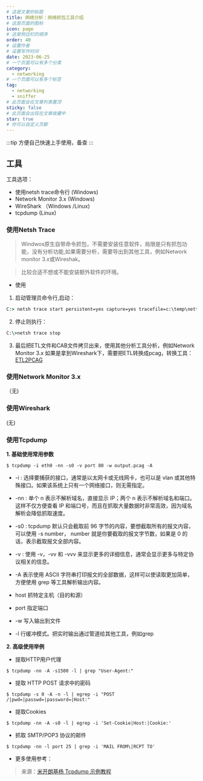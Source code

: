 ```yaml
---
# 这是文章的标题
title: 网络分析：网络抓包工具介绍
# 这是页面的图标
icon: page
# 这是侧边栏的顺序
order: 40
# 设置作者
# 设置写作时间
date: 2023-06-25
# 一个页面可以有多个分类
category:
  - networking
# 一个页面可以有多个标签
tag:
  - networking
  - sniffer
# 此页面会在文章列表置顶
sticky: false
# 此页面会出现在文章收藏中
star: true
# 你可以自定义页脚
---
```


:::tip 
方便自己快速上手使用，备查
:::

## 工具

工具选项：
- 使用netsh trace命令行 (Windows)
- Network Monitor 3.x  (Windows)
- WireShark （Windows /Linux)
- tcpdump (Linux) 

### 使用Netsh Trace

> Windwos原生自带命令抓包，不需要安装任意软件，局限是只有抓包功能，没有分析功能,如果需要分析，需要导出到其他工具，例如Network monitor 3.x或Wireshak。

> 比较合适不想或不能安装额外软件的环境。

- 使用

1. 启动管理员命令行,启动：
```cmd
C:> netsh trace start persistent=yes capture=yes tracefile=c:\temp\nettrace-boot.etl
```
2. 停止则执行：
```cmd
C:\>netsh trace stop
```

3. 最后把ETL文件和CAB文件拷贝出来，使用其他分析工具分析，例如Network Monitor 3.x
如果是拿到Wireshark下，需要把ETL转换成pcag，转换工具： [ETL2PCAG](https://github.com/microsoft/etl2pcapng)


### 使用Network Monitor 3.x
（无)

### 使用Wireshark
(无)
### 使用Tcpdump



**1. 基础使用常用参数**

```shell
$ tcpdump -i eth0 -nn -s0 -v port 80 -w output.pcag -A 
```
- -i : 选择要捕获的接口，通常是以太网卡或无线网卡，也可以是 vlan 或其他特殊接口。如果该系统上只有一个网络接口，则无需指定。

- -nn : 单个 n 表示不解析域名，直接显示 IP；两个 n 表示不解析域名和端口。这样不仅方便查看 IP 和端口号，而且在抓取大量数据时非常高效，因为域名解析会降低抓取速度。

- -s0 : tcpdump 默认只会截取前 96 字节的内容，要想截取所有的报文内容，可以使用 -s number， number 就是你要截取的报文字节数，如果是 0 的话，表示截取报文全部内容。

- -v : 使用 -v，-vv 和 -vvv 来显示更多的详细信息，通常会显示更多与特定协议相关的信息。

- -A 表示使用 ASCII 字符串打印报文的全部数据，这样可以使读取更加简单，方便使用 grep 等工具解析输出内容。

- host 抓特定主机（目的和源）

- port 指定端口

- -w 写入输出到文件

- -l 行缓冲模式。把实时输出通过管道给其他工具，例如grep

**2. 高级使用举例**

- 提取HTTP用户代理

```shell
$ tcpdump -nn -A -s1500 -l | grep "User-Agent:"
```
- 提取 HTTP POST 请求中的密码

```shell
$ tcpdump -s 0 -A -n -l | egrep -i "POST /|pwd=|passwd=|password=|Host:"
```

- 提取Cookies
```shell
$ tcpdump -nn -A -s0 -l | egrep -i 'Set-Cookie|Host:|Cookie:'
```


- 抓取 SMTP/POP3 协议的邮件

```shell
$ tcpdump -nn -l port 25 | grep -i 'MAIL FROM\|RCPT TO'
```
- 更多使用参考：
>来源：[米开朗基杨 Tcpdump 示例教程](https://icloudnative.io/posts/tcpdump-examples/)